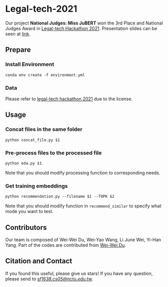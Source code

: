 # Legal-tech-2021
Our project **National Judges: Miss JuBERT** won the 3rd Place and National Judges Award in [Legal-tech Hackathon 2021](https://hackathon.lawsnote.com/). Presentation slides can be seen at [link](https://drive.google.com/file/d/15SJCkzFskRitCXg_4Yh8Vq0-R8b0QBIu/view?usp=sharing).

## Prepare
### Install Environment
```=bash
conda env create -f environment.yml
```

### Data
Please refer to [legal-tech hackathon 2021](https://hackathon.lawsnote.com/) due to the license.

## Usage
### Concat files in the same folder
```=bash
python concat_file.py $1
```

### Pre-process files to the processed file
```=bash
python eda.py $1
```
Note that you should modify processing function to corresponding needs.

### Get training embeddings
```=bash
python recommendation.py --filename $1 --TOPK $2
```
Note that you should modify function in `recommend_similar` to specify what mode you want to test.

## Contributors
Our team is composed of Wei-Wei Du, Wei-Yao Wang, Li June Wei, Yi-Han Yang.
Part of the codes are contributed from [Wei-Wei Du](https://github.com/wwweiwei).

## Citation and Contact
If you found this useful, please give us stars!
If you have any question, please send to *sf1638.cs05@nctu.edu.tw*.
